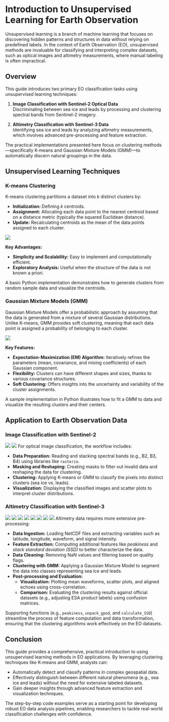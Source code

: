 # Introduction to Unsupervised Learning for Earth Observation

Unsupervised learning is a branch of machine learning that focuses on discovering hidden patterns and structures in data without relying on predefined labels. In the context of Earth Observation (EO), unsupervised methods are invaluable for classifying and interpreting complex datasets, such as optical images and altimetry measurements, where manual labeling is often impractical.

## Overview

This guide introduces two primary EO classification tasks using unsupervised learning techniques:

1. **Image Classification with Sentinel-2 Optical Data**  
   Discriminating between sea ice and leads by processing and clustering spectral bands from Sentinel-2 imagery.

2. **Altimetry Classification with Sentinel-3 Data**  
   Identifying sea ice and leads by analyzing altimetry measurements, which involves advanced pre-processing and feature extraction.

The practical implementations presented here focus on clustering methods—specifically K-means and Gaussian Mixture Models (GMM)—to automatically discern natural groupings in the data.

## Unsupervised Learning Techniques

### K-means Clustering
K-means clustering partitions a dataset into *k* distinct clusters by:
- **Initialization:** Defining *k* centroids.
- **Assignment:** Allocating each data point to the nearest centroid based on a distance metric (typically the squared Euclidean distance).
- **Update:** Recalculating centroids as the mean of the data points assigned to each cluster.

![](./kmeans.png)

**Key Advantages:**
- **Simplicity and Scalability:** Easy to implement and computationally efficient.
- **Exploratory Analysis:** Useful when the structure of the data is not known a priori.

A basic Python implementation demonstrates how to generate clusters from random sample data and visualize the centroids.

### Gaussian Mixture Models (GMM)
Gaussian Mixture Models offer a probabilistic approach by assuming that the data is generated from a mixture of several Gaussian distributions. Unlike K-means, GMM provides soft clustering, meaning that each data point is assigned a probability of belonging to each cluster.

![](./GMM.png)

**Key Features:**
- **Expectation-Maximization (EM) Algorithm:** Iteratively refines the parameters (mean, covariance, and mixing coefficients) of each Gaussian component.
- **Flexibility:** Clusters can have different shapes and sizes, thanks to various covariance structures.
- **Soft Clustering:** Offers insights into the uncertainty and variability of the cluster assignments.

A sample implementation in Python illustrates how to fit a GMM to data and visualize the resulting clusters and their centers.

## Application to Earth Observation Data

### Image Classification with Sentinel-2
![](./kms2.png)
![](./gmms2.png)
For optical image classification, the workflow includes:
- **Data Preparation:** Reading and stacking spectral bands (e.g., B2, B3, B4) using libraries like `rasterio`.
- **Masking and Reshaping:** Creating masks to filter out invalid data and reshaping the data for clustering.
- **Clustering:** Applying K-means or GMM to classify the pixels into distinct clusters (sea ice vs. leads).
- **Visualization:** Displaying the classified images and scatter plots to interpret cluster distributions.

### Altimetry Classification with Sentinel-3
![](./sd4ec.png)
![](./echos.png)
![](./lead_echos.png)
![](./sea_ice_echos.png)
![](./sp0.png)
![](./sp.png)
![](./sp1.png)
![](./waucc.png)
Altimetry data requires more extensive pre-processing:
- **Data Ingestion:** Loading NetCDF files and extracting variables such as latitude, longitude, waveform, and signal intensity.
- **Feature Extraction:** Computing additional features like *peakiness* and *stack standard deviation (SSD)* to better characterize the data.
- **Data Cleaning:** Removing NaN values and filtering based on quality flags.
- **Clustering with GMM:** Applying a Gaussian Mixture Model to segment the data into classes representing sea ice and leads.
- **Post-processing and Evaluation:**  
  - **Visualization:** Plotting mean waveforms, scatter plots, and aligned echoes using cross-correlation.
  - **Comparison:** Evaluating the clustering results against official datasets (e.g., adjusting ESA product labels) using confusion matrices.

Supporting functions (e.g., `peakiness`, `unpack_gpod`, and `calculate_SSD`) streamline the process of feature computation and data transformation, ensuring that the clustering algorithms work effectively on the EO datasets.

## Conclusion

This guide provides a comprehensive, practical introduction to using unsupervised learning methods in EO applications. By leveraging clustering techniques like K-means and GMM, analysts can:

- Automatically detect and classify patterns in complex geospatial data.
- Effectively distinguish between different natural phenomena (e.g., sea ice and leads) without the need for extensive labeled datasets.
- Gain deeper insights through advanced feature extraction and visualization techniques.

The step-by-step code examples serve as a starting point for developing robust EO data analysis pipelines, enabling researchers to tackle real-world classification challenges with confidence.
